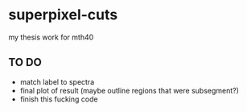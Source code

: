# superpixel-cuts
my thesis work for mth40 

## TO DO
- match label to spectra 
- final plot of result (maybe outline regions that were subsegment?)
- finish this fucking code
